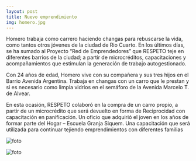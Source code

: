 ```yaml
---
layout: post
title: Nuevo emprendimiento
img: homero.jpg
---
```

Homero trabaja como carrero haciendo changas para rebuscarse la vida, como tantos otros jóvenes de la ciudad de Rio Cuarto. En los últimos días, se ha sumado al Proyecto “Red de Emprendedores” que RESPETO teje en diferentes barrios de la ciudad; a partir de microcréditos, capacitaciones y acompañamientos que estimulan la generación de trabajo autogestionado.

Con 24 años de edad, Homero vive con su compañera y sus tres hijos en el Barrio Avenida Argentina. Trabaja en changas con un carro que le prestan y si es necesario como limpia vidrios en el semáforo de la Avenida Marcelo T. de Alvear.

En esta ocasión, RESPETO colaboró en la compra de un carro propio, a partir de un microcrédito que será devuelto en forma de Reciprocidad con capacitación en panificación. Un oficio que adquirió el joven en los años de formar parte del Hogar – Escuela Granja Siquem. Una capacitación que será utilizada para continuar tejiendo emprendimientos con diferentes familias

![foto]({{site.baseurl}}/img/homero2.jpg)

![foto]({{site.baseurl}}/img/homero3.jpg)
